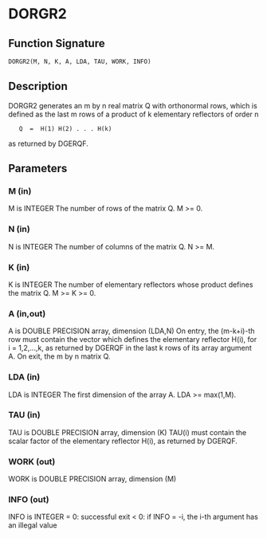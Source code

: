 # DORGR2

## Function Signature

```fortran
DORGR2(M, N, K, A, LDA, TAU, WORK, INFO)
```

## Description


 DORGR2 generates an m by n real matrix Q with orthonormal rows,
 which is defined as the last m rows of a product of k elementary
 reflectors of order n

       Q  =  H(1) H(2) . . . H(k)

 as returned by DGERQF.

## Parameters

### M (in)

M is INTEGER The number of rows of the matrix Q. M >= 0.

### N (in)

N is INTEGER The number of columns of the matrix Q. N >= M.

### K (in)

K is INTEGER The number of elementary reflectors whose product defines the matrix Q. M >= K >= 0.

### A (in,out)

A is DOUBLE PRECISION array, dimension (LDA,N) On entry, the (m-k+i)-th row must contain the vector which defines the elementary reflector H(i), for i = 1,2,...,k, as returned by DGERQF in the last k rows of its array argument A. On exit, the m by n matrix Q.

### LDA (in)

LDA is INTEGER The first dimension of the array A. LDA >= max(1,M).

### TAU (in)

TAU is DOUBLE PRECISION array, dimension (K) TAU(i) must contain the scalar factor of the elementary reflector H(i), as returned by DGERQF.

### WORK (out)

WORK is DOUBLE PRECISION array, dimension (M)

### INFO (out)

INFO is INTEGER = 0: successful exit < 0: if INFO = -i, the i-th argument has an illegal value

